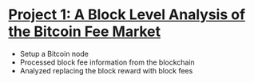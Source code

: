 # [Project 1: A Block Level Analysis of the Bitcoin Fee Market]()
* Setup a Bitcoin node
* Processed block fee information from the blockchain
* Analyzed replacing the block reward with block fees
